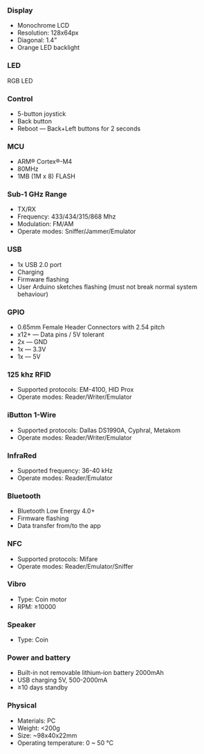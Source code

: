 ### Display

* Monochrome LCD 
* Resolution: 128х64px
* Diagonal: 1.4”
* Orange LED backlight

### LED

RGB LED

### Control

* 5-button joystick
* Back button
* Reboot — Back+Left buttons for 2 seconds

### MCU

* ARM® Cortex®-M4 
* 80MHz 
* 1MB (1M x 8) FLASH

### Sub-1 GHz Range

* TX/RX
* Frequency: 433/434/315/868 Mhz
* Modulation: FM/AM
* Operate modes: Sniffer/Jammer/Emulator

### USB

* 1x USB 2.0 port
* Charging
* Firmware flashing
* User Arduino sketches flashing (must not break normal system behaviour) 

### GPIO

* 0.65mm Female Header Connectors with 2.54 pitch
* x12+ — Data pins / 5V tolerant
* 2x — GND
* 1x  — 3.3V
* 1x — 5V

### 125 khz RFID  

* Supported protocols: EM-4100, HID Prox
* Operate modes: Reader/Writer/Emulator

### iButton 1-Wire 

* Supported protocols: Dallas DS1990A, Cyphral, Metakom
* Operate modes: Reader/Writer/Emulator

### InfraRed

* Supported frequency: 36-40 kHz
* Operate modes: Reader/Emulator

### Bluetooth

* Bluetooth Low Energy 4.0+
* Firmware flashing
* Data transfer from/to the app

### NFC

* Supported protocols: Mifare
* Operate modes: Reader/Emulator/Sniffer

### Vibro

* Type: Coin motor
* RPM: ≥10000

### Speaker

* Type: Coin 

### Power and battery

* Built-in not removable lithium‑ion battery 2000mAh
* USB charging 5V, 500-2000mA
* ≥10 days standby

### Physical

* Materials: PC
* Weight: <200g
* Size: ~98х40х22mm
* Operating temperature: 0 ~ 50 °C
